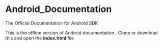 # Android_Documentation
The Official Documentation for Android SDK

This is the offline version of Android documentation
. Clone or download this and open the **index.html** file
